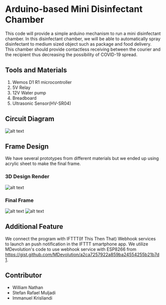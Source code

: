 # Arduino-based Mini Disinfectant Chamber
This code will provide a simple arduino mechanism to run a mini disinfectant chamber. In this disinfectant chamber, we will be able to automatically spray disinfectant to medium sized object such as package and food delivery. This chamber should provide contactless receiving between the courier and the recipient thus decreasing the possibility of COVID-19 spread. 

## Tools and Materials
1. Wemos D1 R1 microcontroller
2. 5V Relay
3. 12V Water pump
4. Breadboard
5. Ultrasonic Sensor(HV-SR04)

## Circuit Diagram
![alt text](https://i.imgur.com/NIf5nXh.png)

## Frame Design
We have several prototypes from different materials but we ended up using acrylic sheet to make the final frame. 
### 3D Design Render
![alt text](https://i.imgur.com/8aEHvI4.png)
### Final Frame
![alt text](https://i.imgur.com/lvVbiEq.jpg)
![alt text](https://i.imgur.com/fS3uBbo.jpg)

## Additional Feature
We connect the program with IFTTT(If This Then That) Webhook services to launch an push notification in the IFTTT smartphone app. We utilize MDevolution's code to use webhook service with ESP8266 from https://gist.github.com/MDevolution/a2ca7257922a859ba24554255b21b7d1.

## Contributor
- William Nathan
- Stefan Rafael Muljadi
- Immanuel Krisliandi
